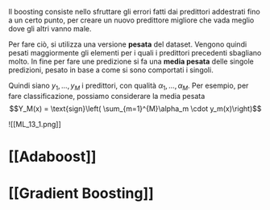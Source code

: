 Il boosting consiste nello sfruttare gli errori fatti dai predittori addestrati fino a un certo punto, per creare un nuovo predittore migliore che vada meglio dove gli altri vanno male.

Per fare ciò, si utilizza una versione **pesata** del dataset.
Vengono quindi pesati maggiormente gli elementi per i quali i predittori precedenti sbagliano molto.
In fine per fare une predizione si fa una **media pesata** delle singole predizioni, pesato in base a come si sono comportati i singoli.

Quindi siano $y_1, ..., y_M$ i predittori, con qualità $\alpha_1 ,..., \alpha_M$.
Per esempio, per fare classificazione, possiamo considerare la media pesata $$Y_M(x) = \text{sign}\left( \sum_{m=1}^{M}\alpha_m \cdot y_m(x)\right)$$

![[ML_13_1.png]]


# [[Adaboost]]

# [[Gradient Boosting]]


